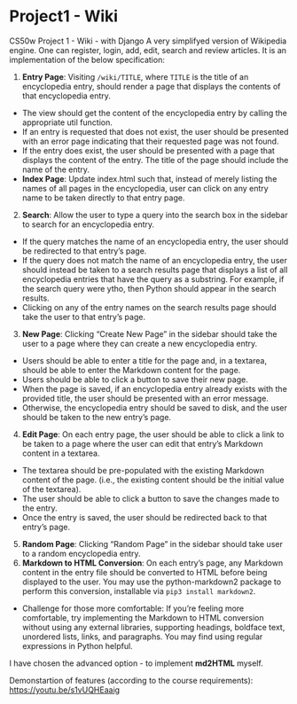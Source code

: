 # Project1 - Wiki
 CS50w Project 1 - Wiki - with Django
A very simplifyed version of Wikipedia engine. One can register, login, add, edit, search and review articles.
It is an implementation of the below specification:
1. **Entry Page**: Visiting `/wiki/TITLE`, where `TITLE` is the title of an encyclopedia entry, should render a page that displays the contents of that encyclopedia entry.
 - The view should get the content of the encyclopedia entry by calling the appropriate util function.
 - If an entry is requested that does not exist, the user should be presented with an error page indicating that their requested page was not found.
 - If the entry does exist, the user should be presented with a page that displays the content of the entry. The title of the page should include the name of the entry.
- **Index Page**: Update index.html such that, instead of merely listing the names of all pages in the encyclopedia, user can click on any entry name to be taken directly to that entry page.
2. **Search**: Allow the user to type a query into the search box in the sidebar to search for an encyclopedia entry.
 - If the query matches the name of an encyclopedia entry, the user should be redirected to that entry’s page.
 - If the query does not match the name of an encyclopedia entry, the user should instead be taken to a search results page that displays a list of all encyclopedia entries that have the query as a substring. For example, if the search query were ytho, then Python should appear in the search results.
 - Clicking on any of the entry names on the search results page should take the user to that entry’s page.
3. **New Page**: Clicking “Create New Page” in the sidebar should take the user to a page where they can create a new encyclopedia entry.
 - Users should be able to enter a title for the page and, in a textarea, should be able to enter the Markdown content for the page.
 - Users should be able to click a button to save their new page.
 - When the page is saved, if an encyclopedia entry already exists with the provided title, the user should be presented with an error message.
 - Otherwise, the encyclopedia entry should be saved to disk, and the user should be taken to the new entry’s page.
4. **Edit Page**: On each entry page, the user should be able to click a link to be taken to a page where the user can edit that entry’s Markdown content in a textarea.
 - The textarea should be pre-populated with the existing Markdown content of the page. (i.e., the existing content should be the initial value of the textarea).
 - The user should be able to click a button to save the changes made to the entry.
 - Once the entry is saved, the user should be redirected back to that entry’s page.
5. **Random Page**: Clicking “Random Page” in the sidebar should take user to a random encyclopedia entry.
6. **Markdown to HTML Conversion**: On each entry’s page, any Markdown content in the entry file should be converted to HTML before being displayed to the user. You may use the python-markdown2 package to perform this conversion, installable via `pip3 install markdown2`.
 - Challenge for those more comfortable: If you’re feeling more comfortable, try implementing the Markdown to HTML conversion without using any external libraries, supporting headings, boldface text, unordered lists, links, and paragraphs. You may find using regular expressions in Python helpful.

I have chosen the advanced option - to implement **md2HTML** myself.

Demonstartion of features (according to the course requirements): https://youtu.be/s1vUQHEaaig
